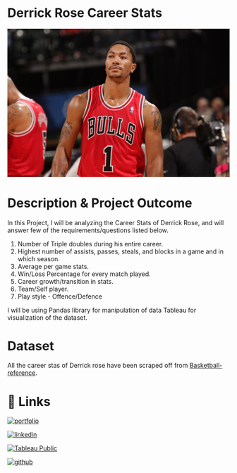 # Derrick Rose Career Stats

![Derrick Rose](3_Material/DerrickRose.jpg)

# Description & Project Outcome
  
In this Project, I will be analyzing the Career Stats of Derrick Rose, and will answer few of the requirements/questions listed below.

 1. Number of Triple doubles during his entire  career.
 2. Highest number of assists, passes, steals, and blocks in a game and in which season.
 3. Average per game stats.
 4. Win/Loss Percentage for every match played.
 5. Career growth/transition in stats.
 6. Team/Self player.
 7. Play style - Offence/Defence

I will be using Pandas library for manipulation of data Tableau for visualization of the dataset.
 

# Dataset

  All the career stas of Derrick rose have been scraped off from [Basketball-reference](https://www.basketball-reference.com/).

  
  
   

# 🔗 Links

  
[![portfolio](https://img.shields.io/badge/my_portfolio-000?style=for-the-badge&logo=ko-fi&logoColor=white)](https://paryanisagar.github.io/SagarParyani.github.io/)

[![linkedin](https://img.shields.io/badge/linkedin-0A66C2?style=for-the-badge&logo=linkedin&logoColor=white)](https://www.linkedin.com/in/isagarparyani/)

[![Tableau Public](https://img.shields.io/badge/Tableau-E97627?style=for-the-badge&logo=Tableau&logoColor=white)](https://public.tableau.com/app/profile/sagar.paryani)

[![github](https://img.shields.io/badge/GitHub-100000?style=for-the-badge&logo=github&logoColor=white)](https://github.com/ParyaniSagar)
